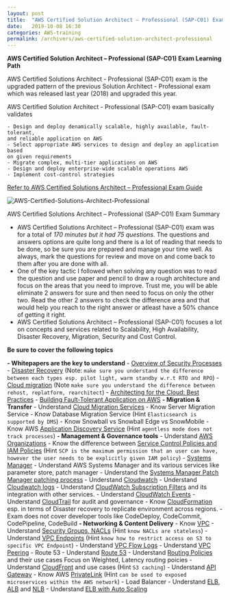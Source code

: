 ```yaml
---
layout: post
title:  "AWS Certified Solution Architect – Professional (SAP-C01) Exam Learning Path"
date:   2019-10-08 16:30
categories: AWS-training
permalink: /archivers/aws-certified-solution-architect-professional
---
```


**AWS Certified Solution Architect – Professional (SAP-C01) Exam Learning Path**

AWS Certified Solutions Architect - Professional (SAP-C01) exam is the upgraded pattern of the previous Solution Architect - Professional exam which was released last year (2018) and upgraded this year.

AWS Certified Solution Architect - Professional (SAP-C01) exam basically validates

	- Design and deploy denamically scalable, highly available, fault-tolerant, 
	and reliable application on AWS
	- Select appropriate AWS services to design and deploy an application based 
	on given requirements
	- Migrate complex, multi-tier applications on AWS
	- Design and deploy enterprise-wide scalable operations AWS
	- Implement cost-control strategies

[Refer to AWS Certified Solutions Architect – Professional Exam Guide](https://d1.awsstatic.com/training-and-certification/docs-sa-pro/AWS_Certified_Solutions_Architect_Professional-Exam_Guide_EN_1.2.pdf)

![AWS-Certified-Solutions-Architect-Professional](../../images/AWS-Certified-Solutions-Architect-Professional-SAP-C01-Exam-Domains-1024x305.png)

AWS Certified Solutions Architect – Professional (SAP-C01) Exam Summary

- AWS Certified Solutions Architect – Professional (SAP-C01) exam was for a total of *170 minutes but it had 75 questions*. The questions and answers options are quite long and there is a lot of reading that needs to be done, so be sure you are prepared and manage your time well. As always, mark the questions for review and move on and come back to them after you are done with all.
- One of the key tactic I followed when solving any question was to read the question and use paper and pencil to draw a rough architecture and focus on the areas that you need to improve. Trust me, you will be able eliminate 2 answers for  sure and then need to focus on only the other two. Read the other 2 answers to check the difference area and that would help you reach to the right answer  or atleast have a 50% chance of getting it right.
- AWS Certified Solutions Architect – Professional (SAP-C01) focuses a lot on concepts and services related to Scalability, High Availability, Disaster Recovery, Migration, Security and Cost Control.

**Be sure to cover the following topics**

**- Whitepapers are the key to understand**
	- [Overview of Security Processes](https://tunglouis.github.io)
	- [Disaster Recovery](https://tunglouis.github.io) (Note: `make sure you understand the difference between each types esp. pilot light, warm standby w.r.t RTO and RPO`)
	- [Cloud migration](https://tunglouis.github.io) (Note `make sure you understand the difference between rehost, replatform, rearchitect`)
	- [Architecting for the Cloud: Best Practices](https://tunglouis.github.io)
	- [Building Fault-Tolerant Application on AWS](https://tunglouis.github.io)
**- Migration & Transfer**
	- Understand [Cloud Migration Services](https://tunglouis.github.io)
	- Know Server Migration Service
	- Know Database Migration Service (Hint `Elasticsearch is supported by DMS`)
	- Know Snowball vs Snowball Edge vs SnowMobile
	- Know AWS [Application Discovery Service](https://tunglouis.github.io) (Hint `agentless mode does not track processes`)
**- Management & Governance tools**
	- Understand [AWS Organizations](https://tunglouis.github.io)
		- Know the difference between [Service Control Policies and IAM Policies](https://tunglouis.github.io) (Hint `SCP is the maximum permission that an user can have, however the user needs to be explicitly given IAM policy`)
	- [Systems Manager](https://tunglouis.github.io)
		- Understand AWS Systems Manager and its various services like parameter store, patch manager
		- Understand the [Systems Manager Patch Manager patching process](https://tunglouis.github.io)
	- Understand [Cloudwatch](https://tunglouis.github.io)
		- Understand [Cloudwatch logs](https://tunglouis.github.io)
		- Understand [CloudWatch Subscription Filters](https://tunglouis.github.io) and its integration with other services.
		- Understand [CloudWatch Events](https://tunglouis.github.io)
	- Understand [CloudTrail](https://tunglouis.github.io) for audit and governance
	- Know [CloudFormation](https://tunglouis.github.io) esp. in terms of Disaster recovery to replicate environment across regions.
	- Exam does not cover developer tools like CodeDeploy, CodeCommit, CodePipeline, CodeBuild
**- Networking & Content Delivery**
	- Know [VPC](https://tunglouis.github.io)
		- Understand [Security Groups, NACLs](https://tunglouis.github.io) (Hint `know NACLs are stateless`)
		- Understand [VPC Endpoints](https://tunglouis.github.io) (Hint `know how to restrict access on S3 to specific VPC Endpoint`)
		- Understand [VPC Flow Logs](https://tunglouis.github.io)
		- Understand [VPC Peering](https://tunglouis.github.io)
	- Route 53
		- Understand [Route 53](https://tunglouis.github.io)
		- Understand [Routing Policies](https://tunglouis.github.io) and their use cases Focus on Weighted, Latency routing poicies
	- Understand [CloudFront](https://tunglouis.github.io) and use cases (Hint `S3 caching`)
	- Understand [API Gateway](https://tunglouis.github.io)
	- Know AWS [PrivateLink](https://tunglouis.github.io) (Hint `can be used to exposed microservices within the AWS network`)
	- Load Balancer
		- Understand [ELB](https://tunglouis.github.io), [ALB](https://tunglouis.github.io) and [NLB](https://tunglouis.github.io)
		- Understand [ELB with Auto Scaling](https://tunglouis.github.io)

